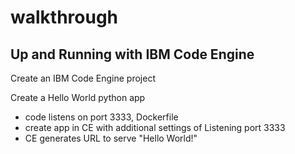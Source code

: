# walkthrough

## Up and Running with IBM Code Engine
Create an IBM Code Engine project

Create a Hello World python app
- code listens on port 3333, Dockerfile
- create app in CE with additional settings of Listening port 3333
- CE generates URL to serve "Hello World!"

